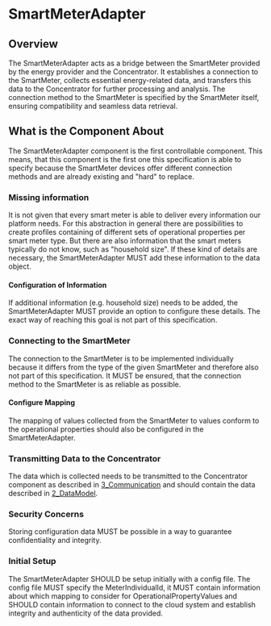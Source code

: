# SmartMeterAdapter

## Overview

The SmartMeterAdapter acts as a bridge between the SmartMeter provided by the energy provider and the Concentrator. It establishes a connection to the SmartMeter, collects essential energy-related data, and transfers this data to the Concentrator for further processing and analysis. The connection method to the SmartMeter is specified by the SmartMeter itself, ensuring compatibility and seamless data retrieval.

## What is the Component About

The SmartMeterAdapter component is the first controllable component. This means, that this component is the first one this specification is able to specify because the SmartMeter devices offer different connection methods and are already existing and "hard" to replace.

### Missing information

It is not given that every smart meter is able to deliver every information our platform needs. For this abstraction in general there are possibilities to create profiles containing of different sets of operational properties per smart meter type. But there are also information that the smart meters typically do not know, such as "household size". If these kind of details are necessary, the SmartMeterAdapter MUST add these information to the data object.

#### Configuration of Information

If additional information (e.g. household size) needs to be added, the SmartMeterAdapter MUST provide an option to configure these details. The exact way of reaching this goal is not part of this specification.

### Connecting to the SmartMeter

The connection to the SmartMeter is to be implemented individually because it differs from the type of the given SmartMeter and therefore also not part of this specification. It MUST be ensured, that the connection method to the SmartMeter is as reliable as possible.

#### Configure Mapping

The mapping of values collected from the SmartMeter to values conform to the operational properties should also be configured in the SmartMeterAdapter.

### Transmitting Data to the Concentrator

The data which is collected needs to be transmitted to the Concentrator component as described in [3_Communication](./../3_Communication/overview.md) and should contain the data described in [2_DataModel](./../2_DataModel/overview.md).

### Security Concerns

Storing configuration data MUST be possible in a way to guarantee confidentiality and integrity.


### Initial Setup

The SmartMeterAdapter SHOULD be setup initially with a config file. The config file MUST specify the MeterIndividualId, it MUST contain information about which mapping to consider for OperationalPropertyValues and SHOULD contain information to connect to the cloud system and establish integrity and authenticity of the data provided.
